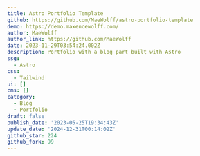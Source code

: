 ```yaml
---
title: Astro Portfolio Template
github: https://github.com/MaeWolff/astro-portfolio-template
demo: https://demo.maxencewolff.com/
author: MaeWolff
author_link: https://github.com/MaeWolff
date: 2023-11-29T03:54:24.002Z
description: Portfolio with a blog part built with Astro
ssg:
  - Astro
css:
  - Tailwind
ui: []
cms: []
category:
  - Blog
  - Portfolio
draft: false
publish_date: '2023-05-25T19:34:43Z'
update_date: '2024-12-31T00:14:02Z'
github_star: 224
github_fork: 99
---
```

